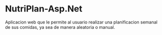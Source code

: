 # NutriPlan-Asp.Net
Aplicacion web que le permite al usuario realizar una planificacion semanal de sus comidas, ya sea de manera aleatoria o manual.
